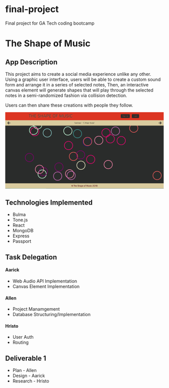 # final-project
Final project for GA Tech coding bootcamp

# The Shape of Music

## App Description
This project aims to create a social media experience unlike any other.
Using a graphic user interface, users will be able to create a custom sound form and arrange it in a series of selected notes,
Then, an interactive canvas element will generate shapes that will play through the selected notes in a semi-randomized fashion via collision detection.

Users can then share these creations with people they follow.

![Mockup Example](https://github.com/Aarick-F/final-project/blob/master/SOMimage.PNG)



## Technologies Implemented

* Bulma
* Tone.js
* React
* MongoDB
* Express
* Passport

## Task Delegation

#### Aarick
* Web Audio API Implementation
* Canvas Element Implementation

#### Allen
* Project Manamgement
* Database Structuring/Implementation

#### Hristo
* User Auth
* Routing

## Deliverable 1
* Plan - Allen
* Design - Aarick
* Research - Hristo



